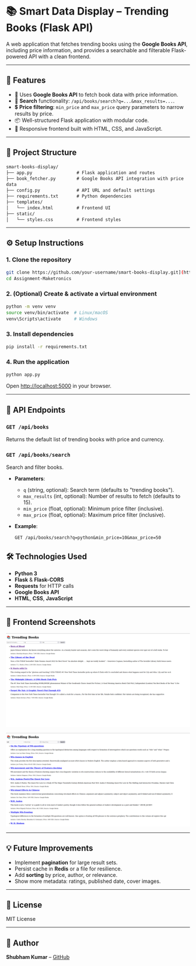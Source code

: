 # 📚 Smart Data Display – Trending Books (Flask API)

A web application that fetches trending books using the **Google Books API**, including price information, and provides a searchable and filterable Flask-powered API with a clean frontend.

---

## 🚀 Features

- 🧠 Uses **Google Books API** to fetch book data with price information.
- 🔎 **Search** functionality: `/api/books/search?q=...&max_results=...`.
- 💲 **Price filtering**: `min_price` and `max_price` query parameters to narrow results by price.
- 📦 Well-structured Flask application with modular code.
- 💅 Responsive frontend built with HTML, CSS, and JavaScript.

---

## 📁 Project Structure

```
smart-books-display/
├── app.py                 # Flask application and routes
├── book_fetcher.py        # Google Books API integration with price data
├── config.py              # API URL and default settings
├── requirements.txt       # Python dependencies
├── templates/
│   └── index.html         # Frontend UI
├── static/
│   └── styles.css         # Frontend styles

```

---

## ⚙️ Setup Instructions

### 1. Clone the repository
```bash
git clone https://github.com/your-username/smart-books-display.git](https://github.com/shubham9345/Assignment-Maketronics
cd Assignment-Maketronics
```

### 2. (Optional) Create & activate a virtual environment
```bash
python -m venv venv
source venv/bin/activate  # Linux/macOS
venv\Scripts\activate     # Windows
```

### 3. Install dependencies
```bash
pip install -r requirements.txt
```

### 4. Run the application
```bash
python app.py
```

Open [http://localhost:5000](http://localhost:5000) in your browser.

---

## 🔌 API Endpoints

### `GET /api/books`
Returns the default list of trending books with price and currency.

### `GET /api/books/search`
Search and filter books.

- **Parameters**:
  - `q` (string, optional): Search term (defaults to "trending books").
  - `max_results` (int, optional): Number of results to fetch (defaults to 15).
  - `min_price` (float, optional): Minimum price filter (inclusive).
  - `max_price` (float, optional): Maximum price filter (inclusive).

- **Example**:
  ```
  GET /api/books/search?q=python&min_price=10&max_price=50
  ```
## 🛠️ Technologies Used

- **Python 3**
- **Flask** & **Flask-CORS**
- **Requests** for HTTP calls
- **Google Books API**
- **HTML**, **CSS**, **JavaScript**

---

## 📸 Frontend Screenshots

![Logo](Image/ss1.png)


![Logo](Image/ss2.png)




---

## 💡 Future Improvements

- Implement **pagination** for large result sets.
- Persist cache in **Redis** or a file for resilience.
- Add **sorting** by price, author, or relevance.
- Show more metadata: ratings, published date, cover images.

---

## 📝 License

MIT License

---

## 👤 Author
**Shubham Kumar** – [GitHub](https://github.com/shubham9345)
